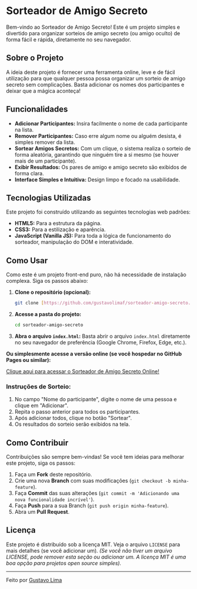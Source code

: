 # Sorteador de Amigo Secreto 

Bem-vindo ao Sorteador de Amigo Secreto! Este é um projeto simples e divertido para organizar sorteios de amigo secreto (ou amigo oculto) de forma fácil e rápida, diretamente no seu navegador.

## Sobre o Projeto

A ideia deste projeto é fornecer uma ferramenta online, leve e de fácil utilização para que qualquer pessoa possa organizar um sorteio de amigo secreto sem complicações. Basta adicionar os nomes dos participantes e deixar que a mágica aconteça!

##  Funcionalidades

* **Adicionar Participantes:** Insira facilmente o nome de cada participante na lista.
* **Remover Participantes:** Caso erre algum nome ou alguém desista, é simples remover da lista.
* **Sortear Amigos Secretos:** Com um clique, o sistema realiza o sorteio de forma aleatória, garantindo que ninguém tire a si mesmo (se houver mais de um participante).
* **Exibir Resultados:** Os pares de amigo e amigo secreto são exibidos de forma clara.
* **Interface Simples e Intuitiva:** Design limpo e focado na usabilidade.

## Tecnologias Utilizadas

Este projeto foi construído utilizando as seguintes tecnologias web padrões:

* **HTML5:** Para a estrutura da página.
* **CSS3:** Para a estilização e aparência.
* **JavaScript (Vanilla JS):** Para toda a lógica de funcionamento do sorteador, manipulação do DOM e interatividade.

## Como Usar

Como este é um projeto front-end puro, não há necessidade de instalação complexa. Siga os passos abaixo:

1.  **Clone o repositório (opcional):**
    ```bash
    git clone [https://github.com/gustavolimaf/sorteador-amigo-secreto.git](https://github.com/gustavolimaf/sorteador-amigo-secreto.git)
    ```
2.  **Acesse a pasta do projeto:**
    ```bash
    cd sorteador-amigo-secreto
    ```
3.  **Abra o arquivo `index.html`:**
    Basta abrir o arquivo `index.html` diretamente no seu navegador de preferência (Google Chrome, Firefox, Edge, etc.).

**Ou simplesmente acesse a versão online (se você hospedar no GitHub Pages ou similar):**

[Clique aqui para acessar o Sorteador de Amigo Secreto Online!](https://gustavolimaf.github.io/sorteador-amigo-secreto/)

### Instruções de Sorteio:

1.  No campo "Nome do participante", digite o nome de uma pessoa e clique em "Adicionar".
2.  Repita o passo anterior para todos os participantes.
3.  Após adicionar todos, clique no botão "Sortear".
4.  Os resultados do sorteio serão exibidos na tela.

## Como Contribuir

Contribuições são sempre bem-vindas! Se você tem ideias para melhorar este projeto, siga os passos:

1.  Faça um **Fork** deste repositório.
2.  Crie uma nova **Branch** com suas modificações (`git checkout -b minha-feature`).
3.  Faça **Commit** das suas alterações (`git commit -m 'Adicionando uma nova funcionalidade incrível'`).
4.  Faça **Push** para a sua Branch (`git push origin minha-feature`).
5.  Abra um **Pull Request**.

## Licença

Este projeto é distribuído sob a licença MIT. Veja o arquivo `LICENSE` para mais detalhes (se você adicionar um).
*(Se você não tiver um arquivo LICENSE, pode remover esta seção ou adicionar um. A licença MIT é uma boa opção para projetos open source simples).*

---

Feito por [Gustavo Lima](https://github.com/gustavolimaf)
